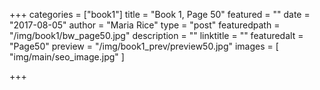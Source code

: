+++
categories = ["book1"]
title = "Book 1, Page 50"
featured = ""
date = "2017-08-05"
author = "Maria Rice"
type = "post"
featuredpath = "/img/book1/bw_page50.jpg"
description = ""
linktitle = ""
featuredalt = "Page50"
preview = "/img/book1_prev/preview50.jpg"
images = [ "img/main/seo_image.jpg" ]

+++

